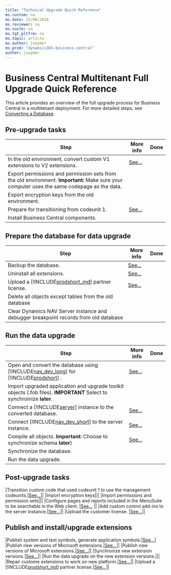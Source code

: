 ```yaml
---
title: "Technical Upgrade Quick Reference"
ms.custom: na
ms.date: 15/08/2018
ms.reviewer: na
ms.suite: na
ms.tgt_pltfrm: na
ms.topic: article
ms.author: jswymer
ms.prod: "dynamics365-business-central"
author: jswymer
---
```

# Business Central Multitenant Full Upgrade Quick Reference 

This article provides an overview of the full upgrade process for Business Central in a multitenant deployment. For more detailed steps, see [Converting a Database](Converting-a-database.md).

## Pre-upgrade tasks 
 
|Step|More info| Done |
|----|-----------|--|
|In the old environment, convert custom V1 extensions to V2 extensions.|[See...](../developer/devenv-upgrade-v1-to-v2-overview.md)||
|Export permissions and permission sets from the old environment. **Important:** Make sure your computer uses the same codepage as the data.|||
|Export encryption keys from the old environment.|||
|Prepare for transitioning from codeunit 1.|[See...](transition-from-codeunit1.md)|
|Install Business Central components.|||

## Prepare the database for data upgrade

|Step|More info| Done |
|----|-----------|--|
|Backup the database.|[See...](http://go.microsoft.com/fwlink/?LinkID=296465)||
|Uninstall all extensions.|[See...](transition-from-codeunit1.md)|
|Upload a [!INCLUDE[prodshort_md](../developer/includes/prodshort.md)] partner license.|[See...](../cside/cside-upload-licence-file.md)||
|Delete all objects except tables from the old database|||
|Clear Dynamics NAV Server instance and debugger breakpoint records from old database|||

## Run the data upgrade

|Step|More info| Done |
|----|-----------|--|
|Open and convert the database using [!INCLUDE[nav_dev_long](../developer/includes/nav_dev_long_md.md)] for [!INCLUDE[prodshort](../developer/includes/prodshort.md)] .|[See...](../cside/cside-open-database.md)|
|Import upgraded application and upgrade toolkit objects (.fob files). **IMPORTANT** Select to synchroinize **later**.|||
|Connect a [!INCLUDE[server](../developer/includes/server.md)] instance to the converted  database.|[See...](../administration/connect-server-to-database.md)||
|Connect [!INCLUDE[nav_dev_short](../developer/includes/nav_dev_short_md.md)] to the server instance.|[See...](../cside/cside-change-server-instance.md)||
|Compile all objects. **Important:** Choose to synchronize schema **later**)|[See...](../cside/cside-compiling-objects.md)||
|Synchronize the database.|||
|Run the data upgrade.|||

## Post-upgrade tasks
|Transition custom code that used codeunit 1 to use the management codeunits.|[See...](transition-from-codeunit1.md)||
|Import encryption keys|||
|Import permissions and permission sets|||
|Configure pages and reports included in the MenuSuite to be searchable in the Web client. |[See...](upgrade-pages-report-for-search.md) ||
|Add custom control add-ins to the server instance.|[See...](converting-a-database.md#controladdins)||
|Upload the customer license. |[See...](../cside/cside-upload-licence-file.md)||

## Publish and install/upgrade extensions
|Publish system and test symbols, generate application symbols.|[See...](transition-from-codeunit1.md)|
|Publish new versions of Microsoft extensions.|[See...](../developer/devenv-upgrade-v1-to-v2-overview.md)||
|Publish new versions of Microsoft extensions.|[See...](../developer/devenv-upgrade-v1-to-v2-overview.md)||
|Synchronize new extension versions.|[See...](../developer/devenv-upgrade-v1-to-v2-overview.md)||
|Run the data upgrade on the new extension versions.|||
|Repair custome extensions to work on new platform.|[See...](../developer/devenv-upgrade-v1-to-v2-overview.md)||
|Upload a [!INCLUDE[prodshort_md](../developer/includes/prodshort.md)] partner license.|[See...](../cside/cside-upload-licence-file.md)||
